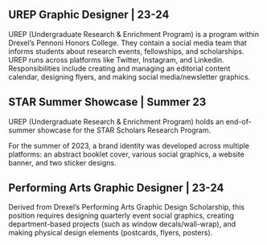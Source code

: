 ## UREP Graphic Designer | 23-24

UREP (Undergraduate Research & Enrichment Program) is a program within Drexel’s Pennoni Honors College. They contain a social media team that informs students about research events, fellowships, and scholarships. UREP runs across platforms like Twitter, Instagram, and Linkedin. Responsibilities include creating and managing an editorial content calendar, designing flyers, and making social media/newsletter graphics. 

## STAR Summer Showcase | Summer 23

UREP (Undergraduate Research & Enrichment Program) holds an end-of-summer showcase for the STAR Scholars Research Program.

For the summer of 2023, a brand identity was developed across multiple platforms: an abstract booklet cover, various social graphics, a website banner, and two sticker designs.

## Performing Arts Graphic Designer | 23-24

Derived from Drexel’s Performing Arts Graphic Design Scholarship, this position requires designing quarterly event social graphics, creating department-based projects (such as window decals/wall-wrap), and making physical design 
elements (postcards, flyers, posters). 